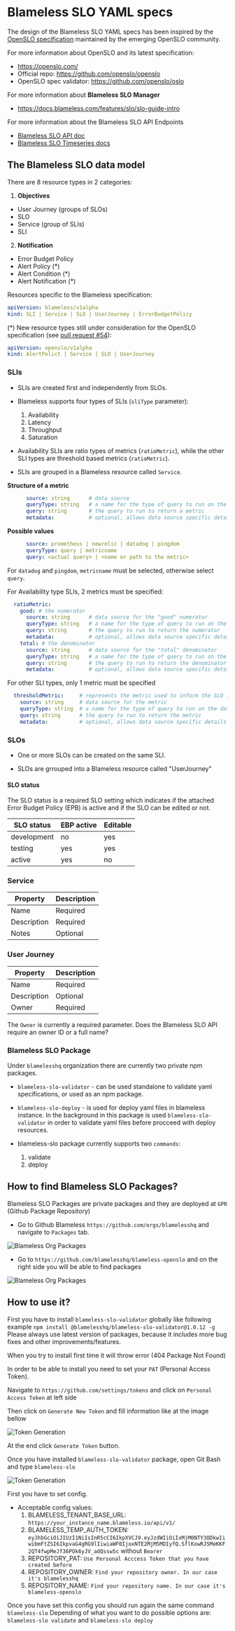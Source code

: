 # Blameless SLO YAML specs

The design of the Blameless SLO YAML specs has been inspired by the [OpenSLO specification](https://github.com/openslo/openslo) maintained by the emerging OpenSLO community.

For more information about OpenSLO and its latest specification:
* https://openslo.com/
* Official repo: https://github.com/openslo/openslo
* OpenSLO spec validator: https://github.com/openslo/oslo

For more information about **Blameless SLO Manager**
* https://docs.blameless.com/features/slo/slo-guide-intro

For more information about the Blameless SLO API Endpoints
  * [Blameless SLO API doc](https://blameless.blameless.io/api/v1/services/SLOService/)
  * [Blameless SLO Timeseries docs](https://blameless.blameless.io/api/v1/services/SLOTimeSeriesService/doc)

## The Blameless SLO data model

There are 8 resource types in 2 categories:
1. **Objectives**
* User Journey (groups of SLOs)
* SLO
* Service (group of SLIs)
* SLI

2. **Notification**
* Error Budget Policy
* Alert Policy (*)
* Alert Condition (*)
* Alert Notification (*)


Resources specific to the Blameless specification:
```yaml
apiVersion: blameless/v1alpha
kind: SLI | Service | SLO | UserJourney | ErrorBudgetPolicy
```

(*) New resource types still under consideration for the OpenSLO specification (see [pull request #54](https://github.com/OpenSLO/OpenSLO/pull/54)):
```yaml
apiVersion: openslo/v1alpha
kind: AlertPolict | Service | SLO | UserJourney
```

### SLIs

* SLIs are created first and independently from SLOs.

* Blameless supports four types of SLIs (`sliType` parameter):
  1. Availability
  2. Latency
  3. Throughput
  4. Saturation

* Availability SLIs are ratio types of metrics (`ratioMetric`), while the other SLI types are threshold based metrics (`ratioMetric`).

* SLIs are grouped in a Blameless resource called `Service`.

**Structure of a metric**
```yaml
      source: string      # data source
      queryType: string   # a name for the type of query to run on the data source
      query: string       # the query to run to return a metric
      metadata:           # optional, allows data source specific details to be passed
```

**Possible values**
```yaml
      source: prometheus | newrelic | datadog | pingdom
      queryType: query | metricname
      query: <actual query> | <name or path to the metric>
```
For `datadog` and `pingdom`, `metricname` must be selected, otherwise select `query`.

For Availability type SLIs, 2 metrics must be specified:
```yaml
  ratioMetric:
    good: # the numerator
      source: string      # data source for the "good" numerator
      queryType: string   # a name for the type of query to run on the data source
      query: string       # the query to run to return the numerator
      metadata:           # optional, allows data source specific details to be passed
    total: # the denominator
      source: string      # data source for the "total" denominator
      queryType: string   # a name for the type of query to run on the data source
      query: string       # the query to run to return the denominator
      metadata:           # optional, allows data source specific details to be passed
```

For other SLI types, only 1 metric must be specified
```yaml
  thresholdMetric:     # represents the metric used to inform the SLO in the objectives stanza
    source: string     # data source for the metric
    queryType: string  # a name for the type of query to run on the data source
    query: string      # the query to run to return the metric
    metadata:          # optional, allows data source specific details to be passed
```

### SLOs

* One or more SLOs can be created on the same SLI.

* SLOs are grrouped into a Blameless resource called "UserJourney"

#### SLO status
The SLO status is a required SLO setting which indicates if the attached Error Budget Policy (EPB) is active and if the SLO can be edited or not.

| SLO status  | EBP active | Editable |
| ----------- | ---------- | -------- |
| development | no         | yes      |
| testing     | yes        | yes      |
| active      | yes         | no      |




### Service

| Property    | Description |
| ----------- | ----------- |
| Name        | Required    |
| Description | Required    |
| Notes       | Optional    |


### User Journey

| Property    | Description |
| ----------- | ----------- |
| Name        | Required    |
| Description | Optional    |
| Owner       | Required    |

The `Owner` is currently a required parameter. Does the Blameless SLO API require an owner ID or a full name?

### Blameless SLO Package

Under `blamelesshq` organization there are currently two private npm packages.

* `blameless-slo-validator` - can be used standalone to validate yaml specifications, or used as an npm package.

* `blameless-slo-deploy` - is used for deploy yaml files in blameless instance. In the background in this package is used `blameless-slo-validator` in order to validate yaml files before procceed with deploy resources.

* blameless-slo package currently supports two `commands`:
  1. validate
  2. deploy

## How to find Blameless SLO Packages?

Blameless SLO Packages are private packages and they are deployed at `GPR` (Github Package Repository)

* Go to Github Blameless `https://github.com/orgs/blamelesshq` and navigate to `Packages` tab.

![Blameless Org Packages](https://i.postimg.cc/QdL7VPVx/packages-org-tab.png)

* Go to `https://github.com/blamelesshq/blameless-openslo` and on the right side you will be able to find packages

![Blameless Org Packages](https://i.postimg.cc/8zp7FrLs/packages-org-tab-2.png)


## How to use it?

First you have to install `blameless-slo-validator` globally like following example `npm install @blamelesshq/blameless-slo-validator@1.0.12 -g`
Please always use latest version of packages, because it includes more bug fixes and other improvements/features.

When you try to install first time it will throw error (404 Package Not Found)

In order to be able to install you need to set your `PAT` (Personal Access Token).

Navigate to `https://github.com/settings/tokens` and click on `Personal Access Token` at left side

Then click on `Generate New Token` and fill information like at the image bellow

![Token Generation](https://i.postimg.cc/m2DDBG4F/token-set.png)

At the end click `Generate Token` button.

Once you have installed `blameless-slo-validator` package, open Git Bash and type `blameless-slo`

![Token Generation](https://i.postimg.cc/c4mb7VtT/blameless-slo-inst.png)

First you have to set config.

* Acceptable config values:
  1. BLAMELESS_TENANT_BASE_URL: `https://your_instance_name.blameless.io/api/v1/`
  2. BLAMELESS_TEMP_AUTH_TOKEN: `eyJhbGciOiJIUzI1NiIsInR5cCI6IkpXVCJ9.eyJzdWIiOiIxMjM0NTY3ODkwIiwibmFtZSI6IkpvaG4gRG9lIiwiaWF0IjoxNTE2MjM5MDIyfQ.SflKxwRJSMeKKF2QT4fwpMeJf36POk6yJV_adQssw5c` without `Bearer`
  3. REPOSITORY_PAT: `Use Personal Acccess Token that you have created before`
  4. REPOSITORY_OWNER: `Find your repository owner. In our case it's blamelesshq`
  5. REPOSITORY_NAME: `Find your repository name. In our case it's blameless-openslo`


Once you have set this config you should run again the same command `blameless-slo`
Depending of what you want to do possible options are: `blameless-slo validate` and `blameless-slo deploy`
